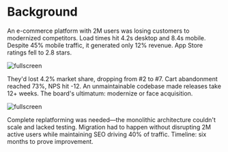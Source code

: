 # Background

An e-commerce platform with 2M users was losing customers to modernized competitors. Load times hit 4.2s desktop and 8.4s mobile. Despite 45% mobile traffic, it generated only 12% revenue. App Store ratings fell to 2.8 stars.

![fullscreen](https://images.unsplash.com/photo-1460925895917-afdab827c52f?w=1600&h=900&fit=crop)

They'd lost 4.2% market share, dropping from #2 to #7. Cart abandonment reached 73%, NPS hit -12. An unmaintainable codebase made releases take 12+ weeks. The board's ultimatum: modernize or face acquisition.

![fullscreen](https://images.unsplash.com/photo-1551288049-bebda4e38f71?w=1600&h=900&fit=crop)

Complete replatforming was needed—the monolithic architecture couldn't scale and lacked testing. Migration had to happen without disrupting 2M active users while maintaining SEO driving 40% of traffic. Timeline: six months to prove improvement.
